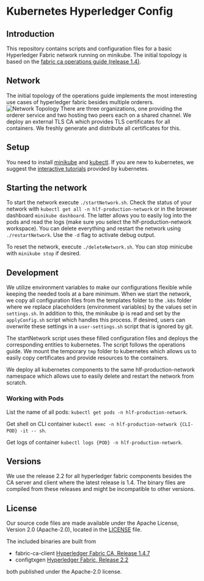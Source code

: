 # Kubernetes Hyperledger Config

## Introduction

This repository contains scripts and configuration files for a basic Hyperledger Fabric network running on minikube. The initial topology is based on the [fabric ca operations guide (release 1.4)](
https://hyperledger-fabric-ca.readthedocs.io/en/latest/operations_guide.html).

## Network

The initial topology of the operations guide implements the most interesting use cases of hyperledger fabric besides multiple orderers.
![Network Topology](https://hyperledger-fabric-ca.readthedocs.io/en/latest/_images/network_topology.png)
There are three organizations, one providing the orderer service and two hosting two peers each on a shared channel. We deploy an external TLS CA which provides TLS certificates for all containers.
We freshly generate and distribute all certificates for this.

## Setup

You need to install [minikube](https://kubernetes.io/docs/tasks/tools/install-minikube/) and [kubectl](https://kubernetes.io/docs/tasks/tools/install-kubectl/). If you are new to kubernetes, we suggest the [interactive tutorials](https://kubernetes.io/docs/tutorials/) provided by kubernetes.

## Starting the network

To start the network execute `./startNetwork.sh`. Check the status of your network with `kubectl get all -n hlf-production-network` or in the browser dashboard `minikube dashboard`. The latter allows you to easily log into the pods and read the logs (make sure you select the hlf-production-network workspace). You can delete everything and restart the network using `./restartNetwork`. Use the `-d` flag to activate debug output.

To reset the network, execute `./deleteNetwork.sh`. You can stop minicube with `minikube stop` if desired.

## Development 

We utilize environment variables to make our configurations flexible while keeping the needed tools at a bare minimum. When we start the network, we copy all configuration files from the templates folder to the `.k8s` folder where we replace placeholders (environment variables) by the values set in `settings.sh`. In addition to this, the minikube ip is read and set by the `applyConfig.sh` script which handles this process. If desired, users can overwrite these settings in a `user-settings.sh` script that is ignored by git.

The startNetwork script uses these filled configuration files and deploys the corresponding entities to kubernetes. The script follows the operations guide. We mount the temporary  `tmp` folder to kubernetes which allows us to easily copy certificates and provide resources to the containers.

We deploy all kubernetes components to the same hlf-production-network namespace which allows use to easily delete and restart the network from scratch.

### Working with Pods

List the name of all pods: `kubectl get pods -n hlf-production-network`.

Get shell on CLI container `kubectl exec -n hlf-production-network {CLI-POD} -it -- sh`.

Get logs of container `kubectl logs {POD} -n hlf-production-network`.



## Versions 

We use the release 2.2 for all hyperledger fabric components besides the CA server and client where the latest release is 1.4. The binary files are compiled from these releases and might be incompatible to other versions.

## License

Our source code files are made available under the Apache License, Version 2.0 (Apache-2.0), located in the [LICENSE](LICENSE) file.

The included binaries are built from
 - fabric-ca-client [Hyperledger Fabric CA, Release 1.4.7](https://github.com/hyperledger/fabric-ca)
 - configtxgen [Hyperledger Fabric, Release 2.2](https://github.com/hyperledger/fabric)

both published under the Apache-2.0 license.
